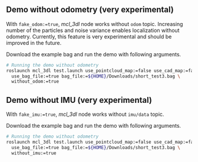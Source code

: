 ## Demo without odometry (very experimental)

With `fake_odom:=true`, *mcl_3dl* node works without `odom` topic.
Increasing number of the particles and noise variance enables localization without odometry.
Currently, this feature is very experimental and should be improved in the future.

Download the example bag and run the demo with following arguments.

```.sh
# Running the demo without odometry
roslaunch mcl_3dl test.launch use_pointcloud_map:=false use_cad_map:=false \
  use_bag_file:=true bag_file:=${HOME}/Downloads/short_test3.bag \
  without_odom:=true
```

## Demo without IMU (very experimental)

With `fake_imu:=true`, *mcl_3dl* node works without `imu/data` topic.

Download the example bag and run the demo with following arguments.

```.sh
# Running the demo without odometry
roslaunch mcl_3dl test.launch use_pointcloud_map:=false use_cad_map:=false \
  use_bag_file:=true bag_file:=${HOME}/Downloads/short_test3.bag \
  without_imu:=true
```
